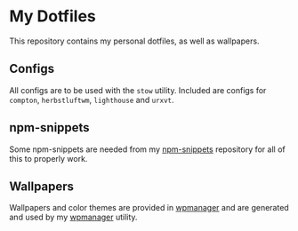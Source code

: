 # My Dotfiles
This repository contains my personal dotfiles, as well as wallpapers.

## Configs
All configs are to be used with the `stow` utility. Included are configs for `compton`, `herbstluftwm`, `lighthouse` and `urxvt`.

## npm-snippets
Some npm-snippets are needed from my [npm-snippets](https://github.com/paulavery/npm-snippets) repository for all of this to properly work.

## Wallpapers
Wallpapers and color themes are provided in [wpmanager](.wpmanager) and are generated and used by my [wpmanager](https://www.npmjs.com/package/wpmanager) utility.
